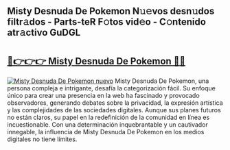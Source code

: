 ## Misty Desnuda De Pokemon N𝚞𝚎vos desn𝚞dos filtr𝚊dos - Parts-teR F𝚘tos vid𝚎o - C𝚘ntenido atr𝚊ctivo GuDGL

# <h2><a href="http://mb4w0ia.tromn.icu/?c=Misty+Desnuda+De+Pokemon">🔗👉👉👉 Misty Desnuda De Pokemon 🔗🔗</a></h2>

[![Misty Desnuda De Pokemon nuevo](https://i.imgur.com/pEAQMta.gif)](http://mb4w0ia.tromn.icu/?c=Misty+Desnuda+De+Pokemon)
Misty Desnuda De Pokemon, una persona compleja e intrigante, desafía la categorización fácil. Su enfoque único para crear una presencia en la web ha fascinado y provocado observadores, generando debates sobre la privacidad, la expresión artística y las complejidades de las sociedades digitales. Aunque sus planes futuros no están claros, su papel en la redefinición de la comunidad en línea es incuestionable. Con una determinación inquebrantable y un cautivador innegable, la influencia de Misty Desnuda De Pokemon en los medios digitales no tiene límites.
